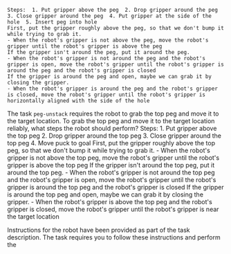 
    Steps:  1. Put gripper above the peg  2. Drop gripper around the peg  3. Close gripper around the peg  4. Put gripper at the side of the hole  5. Insert peg into hole
    First, put the gripper roughly above the peg, so that we don't bump it while trying to grab it.
    - When the robot's gripper is not above the peg, move the robot's gripper until the robot's gripper is above the peg
    If the gripper isn't around the peg, put it around the peg.
    - When the robot's gripper is not around the peg and the robot's gripper is open, move the robot's gripper until the robot's gripper is around the peg and the robot's gripper is closed
    If the gripper is around the peg and open, maybe we can grab it by closing the gripper.
    - When the robot's gripper is around the peg and the robot's gripper is closed, move the robot's gripper until the robot's gripper is horizontally aligned with the side of the hole

The task `peg-unstack` requires the robot to grab the top peg and move it to the target location.
To grab the top peg and move it to the target location reliably, what steps the robot should perform?
    Steps:  1. Put gripper above the top peg  2. Drop gripper around the top peg  3. Close gripper around the top peg  4. Move puck to goal
    First, put the gripper roughly above the top peg, so that we don't bump it while trying to grab it.
    - When the robot's gripper is not above the top peg, move the robot's gripper until the robot's gripper is above the top peg
    If the gripper isn't around the top peg, put it around the top peg.
    - When the robot's gripper is not around the top peg and the robot's gripper is open, move the robot's gripper until the robot's gripper is around the top peg and the robot's gripper is closed
    If the gripper is around the top peg and open, maybe we can grab it by closing the gripper.
    - When the robot's gripper is above the top peg and the robot's gripper is closed, move the robot's gripper until the robot's gripper is near the target location


Instructions for the robot have been provided as part of the task description. The task requires you to follow these instructions and perform the